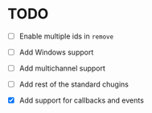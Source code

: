 # TODO

- [ ] Enable multiple ids in `remove`

- [ ] Add Windows support

- [ ] Add multichannel support

- [ ] Add rest of the standard chugins

- [x] Add support for callbacks and events
